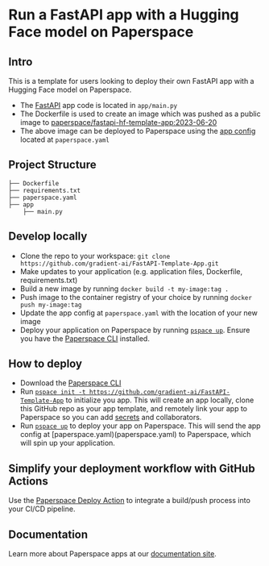 # Run a FastAPI app with a Hugging Face model on Paperspace

## Intro

This is a template for users looking to deploy their own FastAPI app with a Hugging Face model on Paperspace.

- The [FastAPI](https://fastapi.tiangolo.com/lo/) app code is located in `app/main.py`
- The Dockerfile is used to create an image which was pushed as a public image to [paperspace/fastapi-hf-template-app:2023-06-20](https://hub.docker.com/repository/docker/paperspace/fastapi-hf-template-app)
- The above image can be deployed to Paperspace using the [app config](https://docs-next.paperspace.com/deploying/app-config) located at `paperspace.yaml`

## Project Structure

```
├── Dockerfile
├── requirements.txt
├── paperspace.yaml
├── app
    ├── main.py
```

## Develop locally

- Clone the repo to your workspace: `git clone https://github.com/gradient-ai/FastAPI-Template-App.git`
- Make updates to your application (e.g. application files, Dockerfile, requirements.txt)
- Build a new image by running `docker build -t my-image:tag .`
- Push image to the container registry of your choice by running `docker push my-image:tag`
- Update the app config at `paperspace.yaml` with the location of your new image
- Deploy your application on Paperspace by running [`pspace up`](https://docs-next.paperspace.com/cli/up). Ensure you have the [Paperspace CLI](https://github.com/Paperspace/cli#installation) installed.

## How to deploy

- Download the [Paperspace CLI](https://github.com/Paperspace/cli#installation)
- Run [`pspace init -t https://github.com/gradient-ai/FastAPI-Template-App`](https://docs-next.paperspace.com/cli/init) to initialize you app. This will create an app locally, clone this GitHub repo as your app template, and remotely link your app to Paperspace so you can add [secrets](https://docs-next.paperspace.com/secrets) and collaborators.
- Run [`pspace up`](https://docs-next.paperspace.com/cli/up) to deploy your app on Paperspace. This will send the app config at [paperspace.yaml)(paperspace.yaml) to Paperspace, which will spin up your application.

## Simplify your deployment workflow with GitHub Actions

Use the [Paperspace Deploy Action](https://github.com/Paperspace/deploy-action) to integrate a build/push process into your CI/CD pipeline.

## Documentation

Learn more about Paperspace apps at our [documentation site](https://docs-next.paperspace.com/apps).